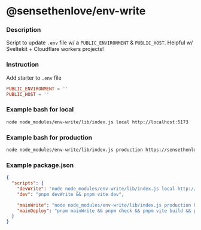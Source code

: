 # @sensethenlove/env-write


### Description
Script to update `.env` file w/ a `PUBLIC_ENVIRONMENT` & `PUBLIC_HOST`. Helpful w/ Sveltekit + Cloudflare workers projects!


### Instruction
Add starter to `.env` file
```toml
PUBLIC_ENVIRONMENT = ''
PUBLIC_HOST = ''
```

### Example bash for local
```bash
node node_modules/env-write/lib/index.js local http://localhost:5173
```

### Example bash for production
```bash
node node_modules/env-write/lib/index.js production https://sensethenlove.com
```


### Example package.json
```json
{
  "scripts": {
    "devWrite": "node node_modules/env-write/lib/index.js local http://localhost:5173",
    "dev": "pnpm devWrite && pnpm vite dev",

    "mainWrite": "node node_modules/env-write/lib/index.js production https://sensethenlove.com",
    "mainDeploy": "pnpm mainWrite && pnpm check && pnpm vite build && pnpm wrangler publish",
  }
}
```
